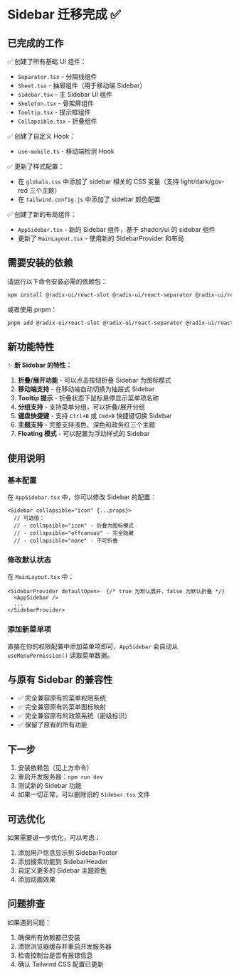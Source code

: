 # Sidebar 迁移完成 ✅

## 已完成的工作

✅ 创建了所有基础 UI 组件：
- `Separator.tsx` - 分隔线组件
- `Sheet.tsx` - 抽屉组件（用于移动端 Sidebar）
- `sidebar.tsx` - 主 Sidebar UI 组件
- `Skeleton.tsx` - 骨架屏组件
- `Tooltip.tsx` - 提示框组件
- `Collapsible.tsx` - 折叠组件

✅ 创建了自定义 Hook：
- `use-mobile.ts` - 移动端检测 Hook

✅ 更新了样式配置：
- 在 `globals.css` 中添加了 sidebar 相关的 CSS 变量（支持 light/dark/gov-red 三个主题）
- 在 `tailwind.config.js` 中添加了 sidebar 颜色配置

✅ 创建了新的布局组件：
- `AppSidebar.tsx` - 新的 Sidebar 组件，基于 shadcn/ui 的 sidebar 组件
- 更新了 `MainLayout.tsx` - 使用新的 SidebarProvider 和布局

## 需要安装的依赖

请运行以下命令安装必需的依赖包：

```bash
npm install @radix-ui/react-slot @radix-ui/react-separator @radix-ui/react-dialog @radix-ui/react-tooltip @radix-ui/react-collapsible @radix-ui/react-visually-hidden class-variance-authority tailwindcss-animate
```

或者使用 pnpm：

```bash
pnpm add @radix-ui/react-slot @radix-ui/react-separator @radix-ui/react-dialog @radix-ui/react-tooltip @radix-ui/react-collapsible @radix-ui/react-visually-hidden class-variance-authority tailwindcss-animate
```

## 新功能特性

✨ **新 Sidebar 的特性：**

1. **折叠/展开功能** - 可以点击按钮折叠 Sidebar 为图标模式
2. **移动端支持** - 在移动端自动切换为抽屉式 Sidebar
3. **Tooltip 提示** - 折叠状态下鼠标悬停显示菜单项名称
4. **分组支持** - 支持菜单分组，可以折叠/展开分组
5. **键盘快捷键** - 支持 `Ctrl+B` 或 `Cmd+B` 快捷键切换 Sidebar
6. **主题支持** - 完整支持浅色、深色和政务红三个主题
7. **Floating 模式** - 可以配置为浮动样式的 Sidebar

## 使用说明

### 基本配置

在 `AppSidebar.tsx` 中，你可以修改 Sidebar 的配置：

```tsx
<Sidebar collapsible="icon" {...props}>
  // 可选值：
  // - collapsible="icon" - 折叠为图标模式
  // - collapsible="offcanvas" - 完全隐藏
  // - collapsible="none" - 不可折叠
```

### 修改默认状态

在 `MainLayout.tsx` 中：

```tsx
<SidebarProvider defaultOpen>  {/* true 为默认展开，false 为默认折叠 */}
  <AppSidebar />
  ...
</SidebarProvider>
```

### 添加新菜单项

直接在你的权限配置中添加菜单项即可，`AppSidebar` 会自动从 `useMenuPermission()` 读取菜单数据。

## 与原有 Sidebar 的兼容性

- ✅ 完全兼容原有的菜单权限系统
- ✅ 完全兼容原有的菜单图标映射
- ✅ 完全兼容原有的政策系统（密级标识）
- ✅ 保留了原有的所有功能

## 下一步

1. 安装依赖包（见上方命令）
2. 重启开发服务器：`npm run dev`
3. 测试新的 Sidebar 功能
4. 如果一切正常，可以删除旧的 `Sidebar.tsx` 文件

## 可选优化

如果需要进一步优化，可以考虑：

1. 添加用户信息显示到 SidebarFooter
2. 添加搜索功能到 SidebarHeader
3. 自定义更多的 Sidebar 主题颜色
4. 添加动画效果

## 问题排查

如果遇到问题：

1. 确保所有依赖都已安装
2. 清除浏览器缓存并重启开发服务器
3. 检查控制台是否有报错信息
4. 确认 Tailwind CSS 配置已更新
